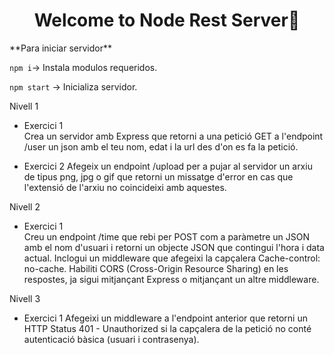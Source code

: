 <h1 align="center">Welcome to Node Rest Server👋</h1>
**Para iniciar servidor**  

``npm i``-> Instala modulos requeridos.  

``npm start`` -> Inicializa servidor.    

Nivell 1  
- Exercici 1  
Crea un servidor amb Express que retorni a una petició GET a l'endpoint /user un json amb el teu nom, edat i la url des d'on es fa la petició.  

- Exercici 2
Afegeix un endpoint /upload per a pujar al servidor un arxiu de tipus png, jpg o gif que retorni un missatge d'error en cas que l'extensió de l'arxiu no coincideixi amb aquestes.  

Nivell 2  
- Exercici 1  
Creu un endpoint /time que rebi per POST com a paràmetre un JSON amb el nom d'usuari i retorni un objecte JSON que contingui l'hora i data actual. Inclogui un middleware que afegeixi la capçalera Cache-control: no-cache. Habiliti CORS (Cross-Origin Resource Sharing) en les respostes, ja sigui mitjançant Express o mitjançant un altre middleware.  

Nivell 3
- Exercici 1
Afegeixi un middleware a l'endpoint anterior que retorni un HTTP Status 401 - Unauthorized si la capçalera de la petició no conté autenticació bàsica (usuari i contrasenya).  
